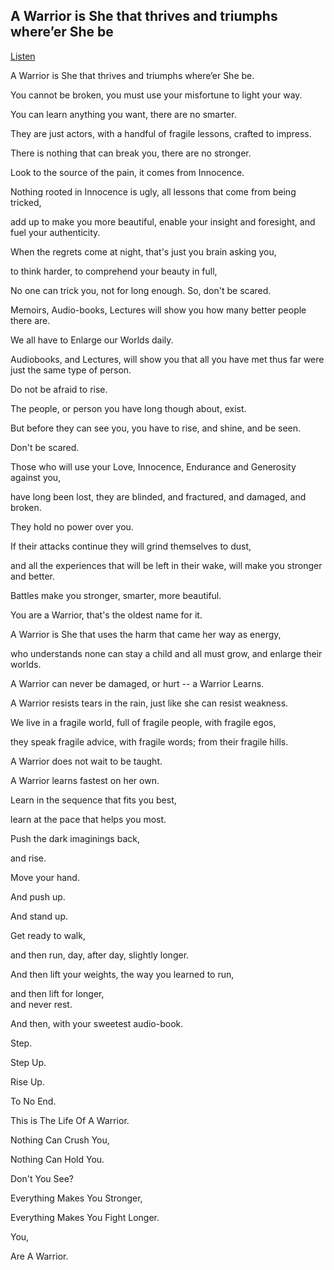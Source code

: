 ## A Warrior is She that thrives and triumphs where’er She be

[Listen](files/id145.mp3)

A Warrior is She that thrives and triumphs where’er She be.

You cannot be broken, you must use your misfortune to light your way.

You can learn anything you want, there are no smarter.

They are just actors, with a handful of fragile lessons, crafted to impress.

There is nothing that can break you, there are no stronger.

Look to the source of the pain, it comes from Innocence.

Nothing rooted in Innocence is ugly, all lessons that come from being tricked,

add up to make you more beautiful, enable your insight and foresight, and fuel your authenticity.

When the regrets come at night, that's just you brain asking you,

to think harder, to comprehend your beauty in full,

No one can trick you, not for long enough. So, don't be scared.

Memoirs, Audio-books, Lectures will show you how many better people there are.

We all have to Enlarge our Worlds daily.

Audiobooks, and Lectures, will show you that all you have met thus far were just the same type of person.

Do not be afraid to rise.

The people, or person you have long though about, exist.

But before they can see you, you have to rise, and shine, and be seen.

Don't be scared.

Those who will use your Love, Innocence, Endurance and Generosity against you,

have long been lost, they are blinded, and fractured, and damaged, and broken.

They hold no power over you.

If their attacks continue they will grind themselves to dust,

and all the experiences that will be left in their wake, will make you stronger and better.

Battles make you stronger, smarter, more beautiful.

You are a Warrior, that's the oldest name for it.

A Warrior is She that uses the harm that came her way as energy,

who understands none can stay a child and all must grow, and enlarge their worlds.

A Warrior can never be damaged, or hurt -- a Warrior Learns.

A Warrior resists tears in the rain, just like she can resist weakness.

We live in a fragile world, full of fragile people, with fragile egos,

they speak fragile advice, with fragile words; from their fragile hills.

A Warrior does not wait to be taught.

A Warrior learns fastest on her own.

Learn in the sequence that fits you best,

learn at the pace that helps you most.

Push the dark imaginings back,

and rise.

Move your hand.

And push up.

And stand up.

Get ready to walk,

and then run, day, after day, slightly longer.

And then lift your weights, the way you learned to run,

and then lift for longer,\
and never rest.

And then, with your sweetest audio-book.

Step.

Step Up.

Rise Up.

To No End.

This is The Life Of A Warrior.

Nothing Can Crush You,

Nothing Can Hold You.

Don't You See?

Everything Makes You Stronger,

Everything Makes You Fight Longer.

You,

Are A Warrior.
